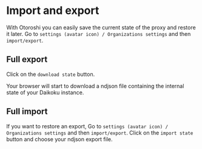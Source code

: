 # Import and export

With Otoroshi you can easily save the current state of the proxy and restore it later. Go to `settings (avatar icon) / Organizations settings` and then `import/export`.

## Full export

Click on the `download state` button.

Your browser will start to download a ndjson file containing the internal state of your Daikoku instance.

## Full import

If you want to restore an export, Go to `settings (avatar icon) / Organizations settings` and then `import/export`.  Click on the `import state` button and choose your ndjson export file.
